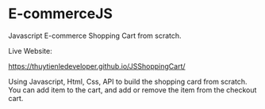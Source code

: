 # E-commerceJS
Javascript E-commerce Shopping Cart from scratch.


Live Website:

https://thuytienledeveloper.github.io/JSShoppingCart/


Using Javascript, Html, Css, API to build the shopping card from scratch. You can add item to the cart, and add or remove the item from the checkout cart.
